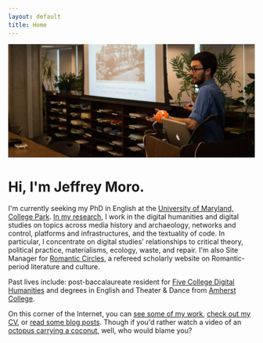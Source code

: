 ```yaml
---
layout: default
title: Home
---
```


<img src="/assets/img/header.jpg" alt="Jeffrey Moro"/>

# Hi, I'm Jeffrey Moro.

I'm currently seeking my PhD in English at the [University of Maryland, College Park](http://english.umd.edu). [In my research](/research), I work in the digital humanities and digital studies on topics across media history and archaeology, networks and control, platforms and infrastructures, and the textuality of code. In particular, I concentrate on digital studies' relationships to critical theory, political practice, materialisms, ecology, waste, and repair. I'm also Site Manager for [Romantic Circles](https://www.rc.umd.edu), a refereed scholarly website on Romantic-period literature and culture.

Past lives include: post-baccalaureate resident for [Five College Digital Humanities](http://5colldh.org) and degrees in English and Theater & Dance from [Amherst College](https://www.amherst.edu). 

On this corner of the Internet, you can [see some of my work](/research), [check out my CV](/cv), or [read some blog posts](/blog). Though if you'd rather watch a video of an <a href="https://www.youtube.com/watch?v=zaE-LwDowcU" target="blank">octopus carrying a coconut</a>, well, who would blame you?
